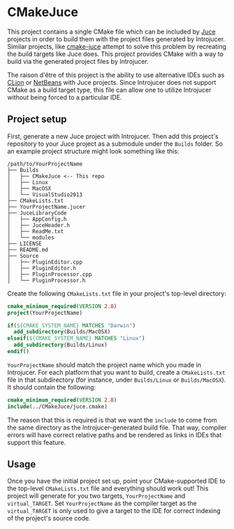 CMakeJuce
=========

This project contains a single CMake file which can be included by
[Juce][juce] projects in order to build them with the project files generated
by Introjucer. Similar projects, like [cmake-juce][cmake-juce] attempt to
solve this problem by recreating the build targets like Juce does. This
project provides CMake with a way to build via the generated project files by
Introjucer.

The raison d'être of this project is the ability to use alternative IDEs such
as [CLion][clion] or [NetBeans][netbeans] with Juce projects. Since Introjucer
does not support CMake as a build target type, this file can allow one to
utilize Introjucer without being forced to a particular IDE.


Project setup
-------------

First, generate a new Juce project with Introjucer. Then add this project's
repository to your Juce project as a submodule under the `Builds` folder. So
an example project structure might look something like this:

    /path/to/YourProjectName
    ├── Builds
    │   ├── CMakeJuce <-- This repo
    │   ├── Linux
    │   ├── MacOSX
    │   └── VisualStudio2013
    ├── CMakeLists.txt
    ├── YourProjectName.jucer
    ├── JuceLibraryCode
    │   ├── AppConfig.h
    │   ├── JuceHeader.h
    │   ├── ReadMe.txt
    │   └── modules
    ├── LICENSE
    ├── README.md
    ├── Source
    │   ├── PluginEditor.cpp
    │   ├── PluginEditor.h
    │   ├── PluginProcessor.cpp
    │   └── PluginProcessor.h


Create the following `CMakeLists.txt` file in your project's top-level
directory:

```cmake
cmake_minimum_required(VERSION 2.8)
project(YourProjectName)

if(${CMAKE_SYSTEM_NAME} MATCHES "Darwin")
  add_subdirectory(Builds/MacOSX)
elseif(${CMAKE_SYSTEM_NAME} MATCHES "Linux")
  add_subdirectory(Builds/Linux)
endif()
```

`YourProjectName` should match the project name which you made in Introjucer.
For each platform that you want to build, create a `CMakeLists.txt` file in
that subdirectory (for instance, under `Builds/Linux` or `Builds/MacOSX`). It
should contain the following:

```cmake
cmake_minimum_required(VERSION 2.8)
include(../CMakeJuce/juce.cmake)
```

The reason that this is required is that we want the `include` to come from
the same directory as the Introjucer-generated build file. That way, compiler
errors will have correct relative paths and be rendered as links in IDEs that
support this feature.


Usage
-----

Once you have the initial project set up, point your CMake-supported IDE to
the top-level `CMakeLists.txt` file and everything should work out! This
project will generate for you two targets, `YourProjectName` and
`virtual_TARGET`. Set `YourProjectName` as the compiler target as the
`virtual_TARGET` is only used to give a target to the IDE for correct indexing
of the project's source code.


[juce]: http://www.juce.com
[cmake-juce]: https://github.com/nclack/cmake-juce
[clion]: https://www.jetbrains.com/clion/
[netbeans]: https://netbeans.org/features/cpp/
